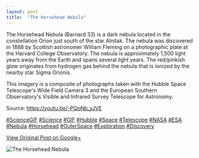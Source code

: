 ```yaml
---
layout: post
title:  "The Horsehead Nebula"
---
```


The Horsehead Nebula (Barnard 33) is a dark nebula located in the
constellation Orion just south of the star Alnitak. The nebula was discovered
in 1888 by Scottish astronomer William Fleming on a photographic plate at the
Harvard College Observatory. The nebula is approximately 1,500 light years
away from the Earth and spans several light years. The red/pinkish glow
originates from hydrogen gas behind the nebula that is ionized by the nearby
star Sigma Orionis.  
  
This imagery is a composite of photographs taken with the Hubble Space
Telescope's Wide Field Camera 3 and the European Southern Observatory's
Visible and Infrared Survey Telescope for Astronomy.  
  
Source: <https://youtu.be/-PQpNb_yJVE>  
  
[#ScienceGIF](https://plus.google.com/s/%23ScienceGIF/posts)
[#Science](https://plus.google.com/s/%23Science/posts)
[#GIF](https://plus.google.com/s/%23GIF/posts)
[#Hubble](https://plus.google.com/s/%23Hubble/posts)
[#Space](https://plus.google.com/s/%23Space/posts)
[#Telescope](https://plus.google.com/s/%23Telescope/posts)
[#NASA](https://plus.google.com/s/%23NASA/posts)
[#ESA](https://plus.google.com/s/%23ESA/posts)
[#Nebula](https://plus.google.com/s/%23Nebula/posts)
[#Horsehead](https://plus.google.com/s/%23Horsehead/posts)
[#OuterSpace](https://plus.google.com/s/%23OuterSpace/posts)
[#Exploration](https://plus.google.com/s/%23Exploration/posts)
[#Discovery](https://plus.google.com/s/%23Discovery/posts)

[View Original Post on Google+](https://plus.google.com/+ColinSullender/posts/MnEHHfDYRo6)

![The Horsehead Nebula](/assets/img/2016-05-03-The-Horsehead-Nebula.gif)
